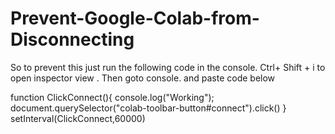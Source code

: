 # Prevent-Google-Colab-from-Disconnecting
So to prevent this just run the following code in the console. Ctrl+ Shift + i to open inspector view . Then goto console. and paste code below


function ClickConnect(){
console.log("Working"); 
document.querySelector("colab-toolbar-button#connect").click() 
}
setInterval(ClickConnect,60000)
